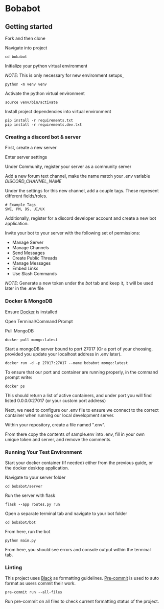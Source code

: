 # Bobabot

## Getting started

Fork and then clone

Navigate into project

```shell
cd bobabot
```
Initialize your python virtual environment

_NOTE_: This is only necessary for new environment setups_

```shell
python -m venv venv
```

Activate the python virtual environment

```shell
source venv/bin/activate
```

Install project dependencies into virtual environment

```shell
pip install -r requirements.txt
pip install -r requirements.dev.txt
```

### Creating a discord bot & server

First, create a new server

Enter server settings

Under Community, register your server as a community server

Add a new forum text channel, make the name match your .env variable *DISCORD_CHANNEL_NAME*

Under the settings for this new channel, add a couple tags. These represent different fields/roles.

```shell
# Example Tags
SWE, PM, DS, UI/UX
```

Additionally, register for a discord developer account and create a new bot application.

Invite your bot to your server with the following set of permissions:

- Manage Server
- Manage Channels
- Send Messages
- Create Public Threads
- Manage Messages
- Embed Links
- Use Slash Commands

_NOTE_: Generate a new token under the *bot* tab and keep it, it will be used later in the .env file


### Docker & MongoDB

Ensure [Docker](https://docs.docker.com/get-docker/) is installed

Open Terminal/Command Prompt

Pull MongoDB

```shell
docker pull mongo:latest
```

Start a mongoDB server bound to port 27017 (Or a port of your choosing, provided you update your localhost address in .env later).

```shell
docker run -d -p 27017:27017 --name bobabot mongo:latest
```

To ensure that our port and container are running properly, in the command prompt write:

```shell
docker ps
```

This should return a list of active containers, and under port you will find listed 0.0.0.0:27017 (or your custom port address)

Next, we need to configure our .env file to ensure we connect to the correct container when running our local development server.

Within your repository, create a file named ".env".

From there copy the contents of sample.env into .env, fill in your own unique token and server, and remove the comments. 

### Running Your Test Environment

Start your docker container (If needed) either from the previous guide, or the docker desktop application.

Navigate to your server folder

```shell
cd bobabot/server
```

Run the server with flask

```shell
flask --app routes.py run
```

Open a separate terminal tab and navigate to your bot folder

```shell
cd bobabot/bot
```

From here, run the bot

```shell
python main.py
```

From here, you should see errors and console output within the terminal tab.


### Linting

This project uses [Black](https://github.com/psf/black) as formatting guidelines. [Pre-commit](https://pre-commit.com/) is used to auto format as users commit their work.

```shell
pre-commit run --all-files
```

Run pre-commit on all files to check current formatting status of the project.
